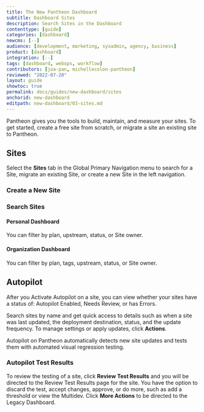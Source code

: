 ```yaml
---
title: The New Pantheon Dashboard
subtitle: Dashboard Sites
description: Search Sites in the Dashboard
contenttype: [guide]
categories: [dashboard]
newcms: [--]
audience: [development, marketing, sysadmin, agency, business]
product: [dashboard]
integration: [--]
tags: [dashboard, webops, workflow]
contributors: [joa-pan, michellecolon-pantheon]
reviewed: "2022-07-20"
layout: guide
showtoc: true
permalink: docs/guides/new-dashboard/sites
anchorid: new-dashboard
editpath: new-dashboard/03-sites.md
---
```


Pantheon gives you the tools to build, maintain, and measure your sites. To get started, create a free site from scratch, or migrate a site an existing site to Pantheon.

## Sites

Select the **Sites** tab in the Global Primary Navigation menu to search for a Site, migrate an existing Site, or create a new Site in the left navigation. 

### Create a New Site

<Partial file="create-new-site-new-dash.md" />

### Search Sites

#### Personal Dashboard

You can filter by plan, upstream, status, or Site owner.

#### Organization Dashboard

You can filter by plan, tags, upstream, status, or Site owner.

## Autopilot

After you Activate Autopilot on a site, you can view whether your sites have a status of: Autopilot Enabled, Needs Review, or has Errors. 

Search sites by name and get quick access to details such as when a site was last updated, the deployment destination, status, and the update frequency. To manage settings or apply updates, click **Actions**. 

Autopilot on Pantheon automatically detects new site updates and tests them with automated visual regression testing. 

### Autopilot Test Results

To review the testing of a site, click **Review Test Results** and you will be directed to the Review Test Results page for the site. You have the option to discard the test, accept changes, approve, or do more, such as add a threshold or view the Multidev. Click **More Actions** to be directed to the Legacy Dashboard.
